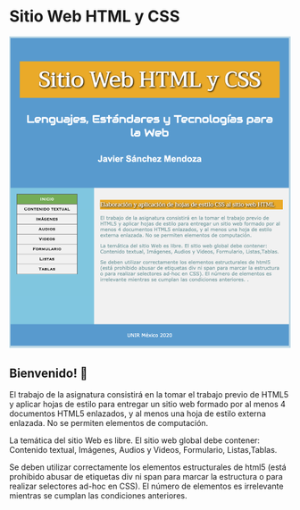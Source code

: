 # Sitio Web HTML y CSS

![Desktop preview](design/desktop-preview.png)

## Bienvenido! 👋

El trabajo de la asignatura consistirá en la tomar el trabajo previo de HTML5 y aplicar hojas de estilo para entregar un sitio web formado por al menos 4 documentos HTML5 enlazados, y al menos una hoja de estilo externa enlazada. No se permiten elementos de computación.

La temática del sitio Web es libre. El sitio web global debe contener: Contenido textual, Imágenes, Audios y Videos, Formulario, Listas,Tablas.

Se deben utilizar correctamente los elementos estructurales de html5 (está prohibido abusar de etiquetas div ni span para marcar la estructura o para realizar selectores ad-hoc en CSS). El número de elementos es irrelevante mientras se cumplan las condiciones anteriores.